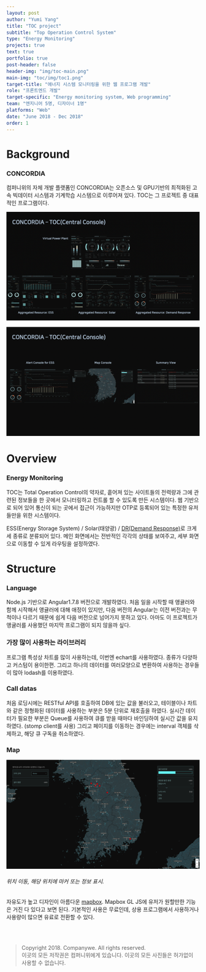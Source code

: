 ```yaml
---
layout: post
author: "Yumi Yang"
title: "TOC project"
subtitle: "Top Operation Control System"
type: "Energy Monitoring"
projects: true
text: true
portfolio: true
post-header: false
header-img: "img/toc-main.png"
main-img: "toc/img/toc1.png"
target-title: "에너지 시스템 모니터링을 위한 웹 프로그램 개발"
role: "프론트엔드 개발"
target-specific: "Energy monitoring system, Web programming"
team: "엔지니어 5명, 디자이너 1명"
platforms: "Web"
date: "June 2018 - Dec 2018"
order: 1
---
```


# Background

### CONCORDIA

컴퍼니위의 자체 개발 플랫폼인 CONCORDIA는 오픈소스 및 GPU기반의 최적화된 고속 빅데이터 시스템과 기계학습 시스템으로 이루어져 있다.
TOC는 그 프로젝트 중 대표적인 프로그램이다.

![toc1](img/toc1.png)

![toc2](img/toc2.png)

# Overview

### Energy Monitoring

TOC는 Total Operation Control의 약자로, 흩어져 있는 사이트들의 전력량과 그에 관련된 정보들을 한 곳에서 모니터링하고 컨트롤 할 수 있도록
만든 시스템이다. 웹 기반으로 되어 있어 통신이 되는 곳에서 접근이 가능하지만 OTP로 등록되어 있는 특정한 유저들만을 위한 시스템이다.

ESS(Energy Storage System) / Solar(태양광) / [DR(Demand Response)](https://en.wikipedia.org/wiki/Demand_response)로 크게 세 종류로 분류되어 있다.
메인 화면에서는 전반적인 각각의 상태를 보여주고, 세부 화면으로 이동할 수 있게 라우팅을 설정하였다.

# Structure

### Language

Node.js 기반으로 Angular1.7.8 버전으로 개발하였다. 처음 일을 시작할 때 앵귤러와 함께 시작해서 앵귤러에 대해 애정이 있지만,
다음 버전의 Angular는 이전 버전과는 무척이나 다르기 때문에 쉽게 다음 버전으로 넘어가지 못하고 있다.
아마도 이 프로젝트가 앵귤러를 사용했던 마지막 프로그램이 되지 않을까 싶다.

### 가장 많이 사용하는 라이브러리

프로그램 특성상 차트를 많이 사용하는데, 이번엔 echart를 사용하였다. 종류가 다양하고 커스텀이 용이한편.
그리고 하나의 데이터를 여러모양으로 변환하여 사용하는 경우들이 많아 lodash를 이용하였다.

### Call datas

처음 로딩시에는 RESTful API를 호출하여 DB에 있는 값을 불러오고, 테이블이나 차트와 같은 정형화된 데이터를 사용하는 부분은 5분 단위로 재호출을 하였다.
실시간 데이터가 필요한 부분은 Queue를 사용하여 큐를 받을 때마다 바인딩하여 실시간 값을 유지하였다. (stomp client를 사용)
그리고 페이지를 이동하는 경우에는 interval 객체를 삭제하고, 해당 큐 구독을 취소하였다.

### Map

![map](img/map.png)

###### 위치 이동, 해당 위치에 마커 또는 정보 표시.

자유도가 높고 디자인이 아름다운 [mapbox](https://www.mapbox.com/). Mapbox GL JS에 유저가 원할만한 기능은 거진 다 있다고 보면 된다.
기본적인 사용은 무료인데, 상용 프로그램에서 사용하거나 사용량이 많으면 유료로 전환할 수 있다.

<br/><br/>

> Copyright 2018. Companywe. All rights reserved. <br/>
> 이곳의 모든 저작권은 컴퍼니위에게 있습니다. 이곳의 모든 사진들은 허가없이 사용할 수 없습니다.
